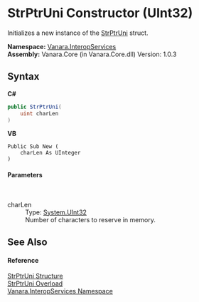 # StrPtrUni Constructor (UInt32)
 

Initializes a new instance of the <a href="f8f5b8d8-5eae-9d95-ae4a-a0933d4b1e31">StrPtrUni</a> struct.

**Namespace:**&nbsp;<a href="46913109-b3e0-3b59-6f7f-071f8aa90bf0">Vanara.InteropServices</a><br />**Assembly:**&nbsp;Vanara.Core (in Vanara.Core.dll) Version: 1.0.3

## Syntax

**C#**<br />
``` C#
public StrPtrUni(
	uint charLen
)
```

**VB**<br />
``` VB
Public Sub New ( 
	charLen As UInteger
)
```


#### Parameters
&nbsp;<dl><dt>charLen</dt><dd>Type: <a href="http://msdn2.microsoft.com/en-us/library/ctys3981" target="_blank">System.UInt32</a><br />Number of characters to reserve in memory.</dd></dl>

## See Also


#### Reference
<a href="f8f5b8d8-5eae-9d95-ae4a-a0933d4b1e31">StrPtrUni Structure</a><br /><a href="56719fd5-5c90-8925-1dae-c588dc90f012">StrPtrUni Overload</a><br /><a href="46913109-b3e0-3b59-6f7f-071f8aa90bf0">Vanara.InteropServices Namespace</a><br />